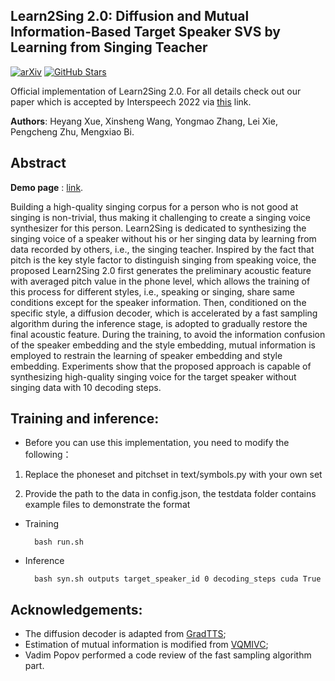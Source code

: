 ## Learn2Sing 2.0: Diffusion and Mutual Information-Based Target Speaker SVS by Learning from Singing Teacher
[![arXiv](https://img.shields.io/badge/arXiv-Paper-<COLOR>.svg)](https://arxiv.org/abs/2203.16408)
[![GitHub Stars](https://img.shields.io/github/stars/Wendison/VQMIVC?style=social)](https://github.com/WelkinYang/Learn2Sing2.0)

Official implementation of Learn2Sing 2.0. For all details check out our paper which is accepted by Interspeech 2022 via [this](https://arxiv.org/abs/2203.16408) link.

**Authors**: Heyang Xue, Xinsheng Wang, Yongmao Zhang, Lei Xie, Pengcheng Zhu, Mengxiao Bi.

## Abstract

**Demo page** : [link](https://welkinyang.github.io/Learn2Sing2.0/).

Building a high-quality singing corpus for a person who is not good at singing is non-trivial, thus making it challenging to create a singing voice synthesizer for this person. Learn2Sing is dedicated to synthesizing the singing voice of a speaker without his or her singing data by learning from data recorded by others, i.e., the singing teacher. Inspired by the fact that pitch is the key style factor to distinguish singing from speaking voice, the proposed Learn2Sing 2.0 first generates the preliminary acoustic feature with averaged pitch value in the phone level, which allows the training of this process for different styles, i.e., speaking or singing, share same conditions except for the speaker information. Then, conditioned on the specific style, a diffusion decoder, which is accelerated by a fast sampling algorithm during the inference stage, is adopted to gradually restore the final acoustic feature. During the training, to avoid the information confusion of the speaker embedding and the style embedding, mutual information is employed to restrain the learning of speaker embedding and style embedding. Experiments show that the proposed approach is capable of synthesizing high-quality singing voice for the target speaker without singing data with 10 decoding steps.

## Training and inference:
*  Before you can use this implementation, you need to modify the following：

1. Replace the phoneset and pitchset in text/symbols.py with your own set

2. Provide the path to the data in config.json, the testdata folder contains example files to demonstrate the format

* Training

		bash run.sh
  
* Inference

		bash syn.sh outputs target_speaker_id 0 decoding_steps cuda True
		
## Acknowledgements:
* The diffusion decoder is adapted from [GradTTS](https://github.com/huawei-noah/Speech-Backbones/tree/main/Grad-TTS);
* Estimation of mutual information is modified from [VQMIVC](https://github.com/Wendison/VQMIVC/);
* Vadim Popov performed a code review of the fast sampling algorithm part.
